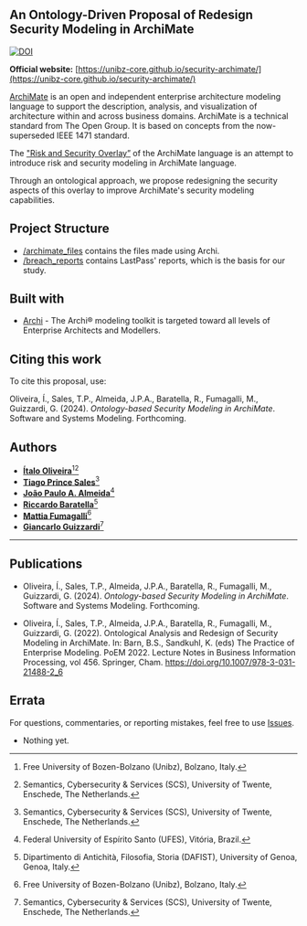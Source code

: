 ## An Ontology-Driven Proposal of Redesign Security Modeling in ArchiMate

[![DOI](https://zenodo.org/badge/DOI/10.5281/zenodo.10005209.svg)](https://doi.org/10.5281/zenodo.10005209)

**Official website:** [https://unibz-core.github.io/security-archimate/](https://unibz-core.github.io/security-archimate/)

[ArchiMate](https://en.wikipedia.org/wiki/ArchiMate) is an open and independent enterprise architecture modeling language to support the description, analysis, and visualization of architecture within and across business domains. ArchiMate is a technical standard from The Open Group. It is based on concepts from the now-superseded IEEE 1471 standard.

The ["Risk and Security Overlay”](https://pure.unamur.be/ws/portalfiles/portal/12366722/Modeling_Enterprise_Risk_Management_and_Secutity_with_the_ArchiMate_Language.pdf) of the ArchiMate language is an attempt to introduce risk and security modeling in ArchiMate language.

Through an ontological approach, we propose redesigning the security aspects of this overlay to improve ArchiMate's security modeling capabilities.

## Project Structure

* [/archimate_files](/archimate_files) contains the files made using Archi.
* [/breach_reports](/breach_reports) contains LastPass' reports, which is the basis for our study.

## Built with

* [Archi](https://www.archimatetool.com/) - The Archi® modeling toolkit is targeted toward all levels of Enterprise Architects and Modellers.

## Citing this work

To cite this proposal, use:

Oliveira, Í., Sales, T.P., Almeida, J.P.A., Baratella, R., Fumagalli, M., Guizzardi, G. (2024). *Ontology-based Security Modeling in ArchiMate*. Software and Systems Modeling. Forthcoming.

## Authors

* **[Ítalo Oliveira](https://sites.google.com/view/italojsoliveira)**[^1][^2]
* **[Tiago Prince Sales](https://www.inf.unibz.it/~tpsales/)**[^2]
* **[João Paulo A. Almeida](https://nemo.inf.ufes.br/equipe/jpalmeida/)**[^3]
* **[Riccardo Baratella](https://scholar.google.it/citations?user=iVvfMXcAAAAJ)**[^4]
* **[Mattia Fumagalli](http://www.mattspace.net/)**[^1]
* **[Giancarlo Guizzardi](https://people.utwente.nl/g.guizzardi)**[^2]

[^1]: Free University of Bozen-Bolzano (Unibz), Bolzano, Italy.
[^2]: Semantics, Cybersecurity & Services (SCS), University of Twente, Enschede, The Netherlands.
[^3]: Federal University of Espírito Santo (UFES), Vitória, Brazil.
[^4]: Dipartimento di Antichità, Filosofia, Storia (DAFIST), University of Genoa, Genoa, Italy.

---

## Publications
- Oliveira, Í., Sales, T.P., Almeida, J.P.A., Baratella, R., Fumagalli, M., Guizzardi, G. (2024). *Ontology-based Security Modeling in ArchiMate*. Software and Systems Modeling. Forthcoming.

- Oliveira, Í., Sales, T.P., Almeida, J.P.A., Baratella, R., Fumagalli, M., Guizzardi, G. (2022). Ontological Analysis and Redesign of Security Modeling in ArchiMate. In: Barn, B.S., Sandkuhl, K. (eds) The Practice of Enterprise Modeling. PoEM 2022. Lecture Notes in Business Information Processing, vol 456. Springer, Cham. https://doi.org/10.1007/978-3-031-21488-2_6

## Errata

For questions, commentaries, or reporting mistakes, feel free to use [Issues](https://github.com/unibz-core/security-archimate/issues).

- Nothing yet.
